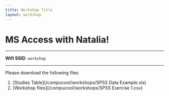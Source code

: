 ```yaml
---
title: Workshop Title
layout: workshop
---
```


# MS Access with Natalia!

--------

**Wifi SSID**: `workshop`


---------

Please download the following files


1. [Studies Table](/compucool/workshops/SPSS Data Example.xls)
2. [Workshop files](/compucool/workshops/SPSS Exercise 1.csv)

